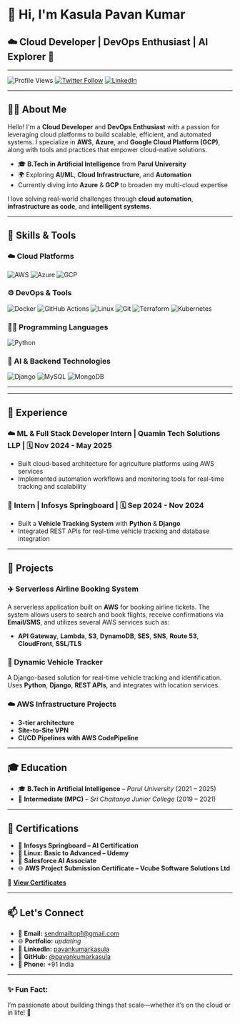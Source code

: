 # 👋 Hi, I'm Kasula Pavan Kumar

## ☁️ Cloud Developer | DevOps Enthusiast | AI Explorer 🚀

---

![Profile Views](https://komarev.com/ghpvc/?username=pavankumarkasula73&label=Profile%20views&color=0e75b6&style=flat)
[![Twitter Follow](https://img.shields.io/twitter/follow/pavankumarkasu3?logo=twitter&style=for-the-badge)](https://twitter.com/pavankumarkasu3)
[![LinkedIn](https://img.shields.io/badge/LinkedIn-Connect-blue?style=for-the-badge)](https://linkedin.com/in/pavankumarkasulalinkden)

---

## 👨‍💻 About Me

Hello! I'm a **Cloud Developer** and **DevOps Enthusiast** with a passion for leveraging cloud platforms to build scalable, efficient, and automated systems. I specialize in **AWS**, **Azure**, and **Google Cloud Platform (GCP)**, along with tools and practices that empower cloud-native solutions.

- 🎓 **B.Tech in Artificial Intelligence** from **Parul University**
- 🌍 Exploring **AI/ML**, **Cloud Infrastructure**, and **Automation**
- Currently diving into **Azure** & **GCP** to broaden my multi-cloud expertise

I love solving real-world challenges through **cloud automation**, **infrastructure as code**, and **intelligent systems**.

---

## 🚀 Skills & Tools

### ☁️ Cloud Platforms
![AWS](https://img.shields.io/badge/AWS-FF9900?style=for-the-badge&logo=amazonaws&logoColor=white)
![Azure](https://img.shields.io/badge/Azure-0078D4?style=for-the-badge&logo=microsoftazure&logoColor=white)
![GCP](https://img.shields.io/badge/GCP-4285F4?style=for-the-badge&logo=googlecloud&logoColor=white)

### ⚙️ DevOps & Tools
![Docker](https://img.shields.io/badge/Docker-2496ED?style=for-the-badge&logo=docker&logoColor=white)
![GitHub Actions](https://img.shields.io/badge/GitHub%20Actions-2088FF?style=for-the-badge&logo=githubactions&logoColor=white)
![Linux](https://img.shields.io/badge/Linux-FCC624?style=for-the-badge&logo=linux&logoColor=black)
![Git](https://img.shields.io/badge/Git-F05032?style=for-the-badge&logo=git&logoColor=white)
![Terraform](https://img.shields.io/badge/Terraform-623CE4?style=for-the-badge&logo=terraform&logoColor=white)
![Kubernetes](https://img.shields.io/badge/Kubernetes-326CE5?style=for-the-badge&logo=kubernetes&logoColor=white)

### 👨‍💻 Programming Languages
![Python](https://img.shields.io/badge/Python-3776AB?style=for-the-badge&logo=python&logoColor=white)

### 🧠 AI & Backend Technologies
![Django](https://img.shields.io/badge/Django-092E20?style=for-the-badge&logo=django&logoColor=white)
![MySQL](https://img.shields.io/badge/MySQL-4479A1?style=for-the-badge&logo=mysql&logoColor=white)
![MongoDB](https://img.shields.io/badge/MongoDB-4EA94B?style=for-the-badge&logo=mongodb&logoColor=white)

---

---

## 💼 Experience

### ☁️ ML & Full Stack Developer Intern | **Quamin Tech Solutions LLP** | 🗓️ Nov 2024 - May 2025
- Built cloud-based architecture for agriculture platforms using AWS services  
- Implemented automation workflows and monitoring tools for real-time tracking and scalability  

### 🧠 Intern | **Infosys Springboard** | 🗓️ Sep 2024 - Nov 2024
- Built a **Vehicle Tracking System** with **Python** & **Django**  
- Integrated REST APIs for real-time vehicle tracking and database integration  

---

## 🚀 Projects

### ✈️ Serverless Airline Booking System
A serverless application built on **AWS** for booking airline tickets. The system allows users to search and book flights, receive confirmations via **Email/SMS**, and utilizes several AWS services such as:
- **API Gateway**, **Lambda**, **S3**, **DynamoDB**, **SES**, **SNS**, **Route 53**, **CloudFront**, **SSL/TLS**

### 🚗 Dynamic Vehicle Tracker
A Django-based solution for real-time vehicle tracking and identification.  
Uses **Python**, **Django**, **REST APIs**, and integrates with location services.

### ☁️ AWS Infrastructure Projects
- **3-tier architecture**  
- **Site-to-Site VPN**  
- **CI/CD Pipelines with AWS CodePipeline**  

---

## 🎓 Education

- 🎓 **B.Tech in Artificial Intelligence** – *Parul University* (2021 – 2025)  
- 🧮 **Intermediate (MPC)** – *Sri Chaitanya Junior College* (2019 – 2021)

---

## 🏅 Certifications

- 📜 **Infosys Springboard – AI Certification**  
- 🧠 **Linux: Basic to Advanced – Udemy**  
- 🤖 **Salesforce AI Associate**  
- 🌐 **AWS Project Submission Certificate – Vcube Software Solutions Ltd**  

📁 [**View Certificates**](https://drive.google.com/file/d/1FFVK5nuJVSpeuQo4PdAN8_cXX7kl1fZT/view?usp=sharing)

---

## 📫 Let's Connect

- 📧 **Email:** [sendmailtop1@gmail.com](mailto:sendmailtop1@gmail.com)  
- 🌐 **Portfolio:** *updating*  
- 🔗 **LinkedIn:** [pavankumarkasula](https://linkedin.com/in/pavankumarkasulalinkden)  
- 🐙 **GitHub:** [@pavankumarkasula](https://github.com/pavankumarkasula73)  
- 📱 **Phone:** +91 India

---

### ✨ Fun Fact:
I’m passionate about building things that scale—whether it’s on the cloud or in life! 🚀
